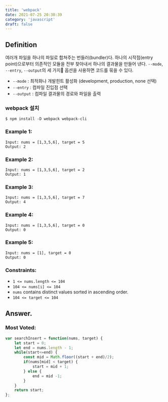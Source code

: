 ```yaml
---
title: 'webpack'
date: 2021-07-25 20:30:39
category: 'javascript'
draft: false
---
```


## Definition

여러개 파일을 하나의 파일로 합쳐주는 번들러(bundler)다. 하나의 시작점(entry point)으로부터 의존적인 모듈을 전부 찾아내서 하나의 결과물을 만들어 낸다.
`--mode`, `--entry`, `--output`의 세 가지 옵션을 사용하면 코드를 묶을 수 있다.

- `--mode` : 최적화나 개발힌트 활성화 (development, production, none 선택)
- `--entry` : 컴파일 진입점 선택
- `--output` : 컴파일 결과물의 경로와 파일을 출력

### webpack 설치

`$ npm install -D webpack webpack-cli`

### Example 1:
```
Input: nums = [1,3,5,6], target = 5
Output: 2
```

### Example 2:
```
Input: nums = [1,3,5,6], target = 2
Output: 1
```

### Example 3:
```
Input: nums = [1,3,5,6], target = 7
Output: 4
```

### Example 4:
```
Input: nums = [1,3,5,6], target = 0
Output: 0
```

### Example 5:
```
Input: nums = [1], target = 0
Output: 0
```

### Constraints: 

- `1 <= nums.length <= 104`
- `104 <= nums[i] <= 104`
- `nums` contains distinct values sorted in ascending order.
- `104 <= target <= 104`

## Answer.

### Most Voted:

```js
var searchInsert = function(nums, target) {
    let start = 0;
    let end = nums.length - 1;
    while(start<=end) {
        const mid = Math.floor((start + end)/2);
        if(nums[mid] < target) {
            start = mid + 1;
        } else {
            end = mid -1;
        }
    }
    return start;
};
```
